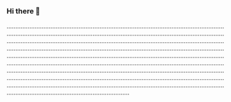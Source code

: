### Hi there 👋

..................................................................................................................................................................................................................................................................................................................................................................................................................................................................................................................................................................................................................................................................................................................................................................................................................................................................................................................................................................................................................................................................................................................................................................................................................................